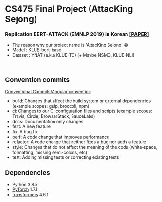 

# CS475 Final Project (AttacKing Sejong)

### Replication BERT-ATTACK (EMNLP 2019) in Korean [[PAPER]](https://arxiv.org/abs/2004.09984)
- The reason why our project name is 'AttacKing Sejong' 😂 
- Model : KLUE-bert-base
- Dataset : YNAT (a.k.a KLUE-TC) (+ Maybe NSMC, KLUE-NLI)

<br>


## Convention commits
[Conventional Commits/Angular convention](https://github.com/angular/angular/blob/22b96b9/CONTRIBUTING.md#type)

- build: Changes that affect the build system or external dependencies (example scopes: gulp, broccoli, npm)
- ci: Changes to our CI configuration files and scripts (example scopes: Travis, Circle, BrowserStack, SauceLabs)
- docs: Documentation only changes
- feat: A new feature
- fix: A bug fix
- perf: A code change that improves performance
- refactor: A code change that neither fixes a bug nor adds a feature
- style: Changes that do not affect the meaning of the code (white-space, formatting, missing semi-colons, etc)
- test: Adding missing tests or correcting existing tests

## Dependencies
- Python 3.8.5
- [PyTorch](https://github.com/pytorch/pytorch) 1.7.1
- [transformers](https://github.com/huggingface/transformers) 4.6.1
